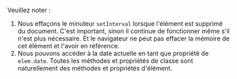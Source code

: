 

Veuillez noter :
1. Nous effaçons le minuteur `setInterval` lorsque l'élément est supprimé du document. C'est important, sinon il continue de fonctionner même s'il n'est plus nécessaire. Et le navigateur ne peut pas effacer la mémoire de cet élément et l'avoir en référence.
2. Nous pouvons accéder à la date actuelle en tant que propriété de `elem.date`. Toutes les méthodes et propriétés de classe sont naturellement des méthodes et propriétés d'élément.

<!--
Please note:
1. We clear `setInterval` timer when the element is removed from the document. That's important, otherwise it continues ticking even if not needed any more. And the browser can't clear the memory from this element and referenced by it.
2. We can access current date as `elem.date` property. All class methods and properties are naturally element methods and properties.-->
